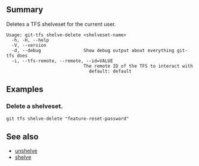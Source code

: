 ## Summary

Deletes a TFS shelveset for the current user.

    Usage: git-tfs shelve-delete <shelveset-name>
      -h, -H, --help
      -V, --version
      -d, --debug                Show debug output about everything git-tfs does
      -i, --tfs-remote, --remote, --id=VALUE
                                 The remote ID of the TFS to interact with
                                   default: default

## Examples

### Delete a shelveset.

`git tfs shelve-delete "feature-reset-password"`

## See also

* [unshelve](unshelve.md)
* [shelve](unshelve.md)